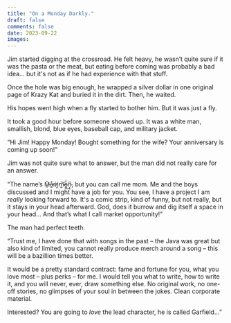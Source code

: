 ```yaml
---
title: "On a Monday Darkly."
draft: false
comments: false
date: 2023-09-22
images:
---
```


Jim started digging at the crossroad. He felt heavy, he wasn’t quite sure if it was the pasta or the meat, but eating before coming was probably a bad idea… but it's not as if he had experience with that stuff.

Once the hole was big enough, he wrapped a silver dollar in one original page of Krazy Kat and buried it in the dirt. Then, he waited.

His hopes went high when a fly started to bother him. But it was just a fly.

It took a good hour before someone showed up. It was a white man, smallish, blond, blue eyes, baseball cap, and military jacket.

“Hi Jim! Happy Monday! Bought something for the wife? Your anniversary is coming up soon!”

Jim was not quite sure what to answer, but the man did not really care for an answer.

“The name’s M̵̠̄a̷̯̐m̸͓̀m̴̰͝ȯ̵͚̾͜n̴͔͔͆, but you can call me mom. Me and the boys discussed and I might have a job for you. You see, I have a project I am *really* looking forward to. It's a comic strip, kind of funny, but not really, but it stays in your head afterward. God, does it burrow and dig itself a space in your head… And that’s what I call market opportunity!”

The man had perfect teeth.

“Trust me, I have done that with songs in the past – the Java was great but also kind of limited, you cannot really produce merch around a song – this will be a bazillion times better.

It would be a pretty standard contract: fame and fortune for you, what you love most – plus perks – for me. I would tell you what to write, how to write it, and you will never, ever, draw something else. No original work, no one-off stories, no glimpses of your soul in between the jokes. Clean corporate material.

Interested? You are going to *love* the lead character, he is called Garfield…”